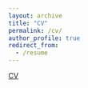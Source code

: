 ```yaml
---
layout: archive
title: "CV"
permalink: /cv/
author_profile: true
redirect_from:
  - /resume
---
```


[CV](https://wanchichen.github.io/pdf/wchen_academic_cv_2023-4.pdf)
